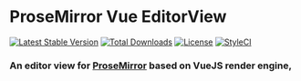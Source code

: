 
# ProseMirror Vue EditorView
[![Latest Stable Version](https://img.shields.io/packagist/v/peynman/larapress-dashboard.svg?style=flat-square)](https://packagist.org/packages/peynman/prosemirror-vue-editorvue)
[![Total Downloads](https://img.shields.io/packagist/dt/peynman/larapress-dashboard.svg?style=flat-square)](https://packagist.org/packages/peynman/prosemirror-vue-editorvue)
[![License](https://img.shields.io/packagist/l/peynman/larapress-dashboard.svg?style=flat-square)](https://packagist.org/packages/peynman/prosemirror-vue-editorvue)
[![StyleCI](https://styleci.io/repos/225846364/shield)](https://styleci.io/repos/225846364)

### An editor view for [ProseMirror](https://prosemirror.net/) based on VueJS render engine,